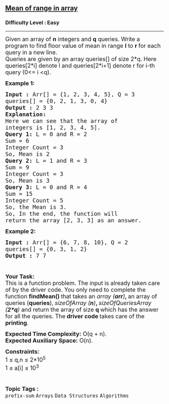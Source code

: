 <h2><a href="https://practice.geeksforgeeks.org/problems/mean-of-range-in-array2123/1?page=3&difficulty[]=0&difficulty[]=1&difficulty[]=2&sortBy=difficulty">Mean of range in array</a></h2><h3>Difficulty Level : Easy</h3><hr><div class="problems_problem_content__Xm_eO"><p><span style="font-size:18px">Given an array of <strong>n</strong> integers and <strong>q</strong> queries. Write a program to find floor value of mean in range <strong>l</strong> to <strong>r </strong>for each query in a new line.<br>
Queries are given by an array queries[] of size 2*q. Here queries[2*i] denote l and queries[2*i+1] denote r for i-th query (0&lt;= i &lt;q).</span></p>

<p><span style="font-size:18px"><strong>Example 1:</strong></span></p>

<pre><span style="font-size:18px"><strong>Input :</strong> Arr[] = {1, 2, 3, 4, 5}, Q = 3
queries[] = {0, 2, 1, 3, 0, 4}
<strong>Output :</strong> 2 3 3
<strong>Explanation:
</strong>Here we can see that the array of 
integers is [1, 2, 3, 4, 5].
<strong>Query 1:</strong> L = 0 and R = 2
Sum = 6
Integer Count = 3
So, Mean is 2
<strong>Query 2:</strong> L = 1 and R = 3
Sum = 9
Integer Count = 3
So, Mean is 3
<strong>Query 3:</strong> L = 0 and R = 4
Sum = 15
Integer Count = 5
So, the Mean is 3.
So, In the end, the function will 
return the array [2, 3, 3] as an answer.
</span></pre>

<p><span style="font-size:18px"><strong>Example 2:</strong></span></p>

<pre><span style="font-size:18px"><strong>Input :</strong> Arr[] = {6, 7, 8, 10}, Q = 2
queries[] = {0, 3, 1, 2}
<strong>Output :</strong> 7 7
</span></pre>

<p>&nbsp;</p>

<p><span style="font-size:18px"><strong>Your Task:</strong><br>
This is a function problem. The input is already taken care of by the driver code. You only need to complete the function <strong>findMean() </strong>that takes an&nbsp;<em>array (<strong>arr</strong>)</em><strong>, </strong>an array of queries (<strong>queries</strong>),<strong>&nbsp;</strong><em>sizeOfArray (<strong>n</strong>)</em><strong>, </strong><em>sizeOfQueriesArray<strong><em> </em></strong>(</em><strong><em>2*q</em></strong><em>)</em>&nbsp;and return the array of size <strong>q&nbsp;</strong>which has the answer for all the queries. The<strong> driver code </strong>takes care of the <strong>printing</strong>.</span></p>

<p><span style="font-size:18px"><strong>Expected Time Complexity:</strong>&nbsp;O(q + n).<br>
<strong>Expected Auxiliary Space:</strong>&nbsp;O(n).</span></p>

<p><span style="font-size:18px"><strong>Constraints:</strong>&nbsp;<br>
1 ≤ q,n ≤ 2*10<sup>5</sup><br>
1 ≤ a[i] ≤ 10<sup>3</sup></span></p>
</div><br><p><span style=font-size:18px><strong>Topic Tags : </strong><br><code>prefix-sum</code>&nbsp;<code>Arrays</code>&nbsp;<code>Data Structures</code>&nbsp;<code>Algorithms</code>&nbsp;